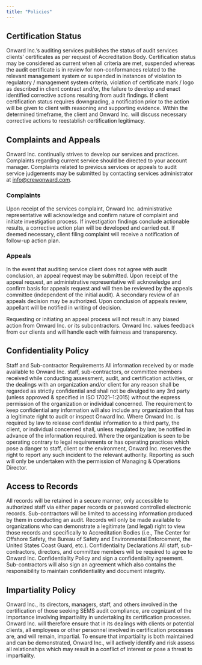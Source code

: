 ```yaml
---
title: "Policies"
---
```


## Certification Status

Onward Inc.’s auditing services publishes the status of audit services clients’ certificates as per request of Accreditation Body.  Certification status may be considered as current when all criteria are met, suspended whereas the audit certificate is in review for non-conformances related to the relevant management system or suspended in instances of violation to regulatory / management system criteria, violation of certificate mark / logo as described in client contract and/or, the failure to develop and enact identified corrective actions resulting from audit findings.
If client certification status requires downgrading, a notification prior to the action will be given to client with reasoning and supporting evidence.  Within the determined timeframe, the client and Onward Inc. will discuss necessary corrective actions to reestablish certification legitimacy.

## Complaints and Appeals

Onward Inc. continually strives to develop our services and practices.  Complaints regarding current service should be directed to your account manager.  Complaints related to previous services or appeals to audit service judgements may be submitted by contacting services administrator at info@crewonward.com.

### Complaints

Upon receipt of the services complaint, Onward Inc. administrative representative will acknowledge and confirm nature of complaint and initiate investigation process.  If investigation findings conclude actionable results, a corrective action plan will be developed and carried out.  If deemed necessary, client filing complaint will receive a notification of follow-up action plan.

### Appeals

In the event that auditing service client does not agree with audit conclusion, an appeal request may be submitted.  Upon receipt of the appeal request, an administrative representative will acknowledge and confirm basis for appeals request and will then be reviewed by the appeals committee (independent of the initial audit).  A secondary review of an appeals decision may be authorized.  Upon conclusion of appeals review, appellant will be notified in writing of decision.

Requesting or initiating an appeal process will not result in any biased action from Onward Inc. or its subcontractors.  Onward Inc. values feedback from our clients and will handle each with fairness and transparency.

## Confidentiality Policy

Staff and Sub-contractor Requirements
All information received by or made available to Onward Inc. staff, sub-contractors, or committee members received while conducting assessment, audit, and certification activities, or the dealings with an organization and/or client for any reason shall be regarded as strictly confidential and shall not be divulged to any 3rd party (unless approved & specified in ISO 17021–1:2015) without the express permission of the organization or individual concerned. The requirement to keep confidential any information will also include any organization that has a legitimate right to audit or inspect Onward Inc.
Where Onward Inc. is required by law to release confidential information to a third party, the client, or individual concerned shall, unless regulated by law, be notified in advance of the information required.
Where the organization is seen to be operating contrary to legal requirements or has operating practices which pose a danger to staff, client or the environment, Onward Inc. reserves the right to report any such incident to the relevant authority. Reporting as such will only be undertaken with the permission of Managing & Operations Director.

## Access to Records

All records will be retained in a secure manner, only accessible to authorized staff via either paper records or password controlled electronic records. Sub-contractors will be limited to accessing information produced by them in conducting an audit. Records will only be made available to organizations who can demonstrate a legitimate (and legal) right to view those records and specifically to Accreditation Bodies (i.e., The Center for Offshore Safety, the Bureau of Safety and Environmental Enforcement, the United States Coast Guard, etc.).
Confidentiality Declarations
All staff, sub-contractors, directors, and committee members will be required to agree to Onward Inc. Confidentiality Policy and sign a confidentiality agreement. Sub-contractors will also sign an agreement which also contains the responsibility to maintain confidentiality and document integrity.

## Impartiality Policy

Onward Inc., its directors, managers, staff, and others involved in the certification of those seeking SEMS audit compliance, are cognizant of the importance involving impartiality in undertaking its certification processes.
Onward Inc. will therefore ensure that in its dealings with clients or potential clients, all employees or other personnel involved in certification processes are, and will remain, impartial.
To ensure that impartiality is both maintained and can be demonstrated, Onward Inc., will actively identify and risk assess all relationships which may result in a conflict of interest or pose a threat to impartiality.
